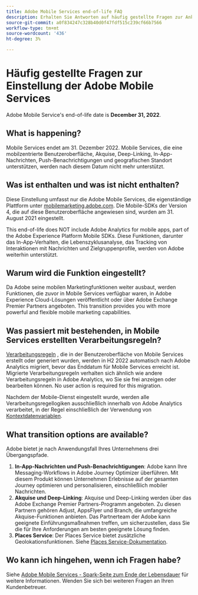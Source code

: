 ```yaml
---
title: Adobe Mobile Services end-of-life FAQ
description: Erhalten Sie Antworten auf häufig gestellte Fragen zur Ankündigung zum Ende des Lebenszyklus von Adobe Mobile Services.
source-git-commit: a0f834247c328b40d0f47fdf515c239cf66b7566
workflow-type: tm+mt
source-wordcount: '436'
ht-degree: 3%

---
```


# Häufig gestellte Fragen zur Einstellung der Adobe Mobile Services

Adobe Mobile Service&#39;s end-of-life date is **December 31, 2022**.

## What is happening?

Mobile Services endet am 31. Dezember 2022. Mobile Services, die eine mobilzentrierte Benutzeroberfläche, Akquise, Deep-Linking, In-App-Nachrichten, Push-Benachrichtigungen und geografischen Standort unterstützen, werden nach diesem Datum nicht mehr unterstützt.

## Was ist enthalten und was ist nicht enthalten?

Diese Einstellung umfasst nur die Adobe Mobile Services, die eigenständige Plattform unter [mobilemarketing.adobe.com](https://mobilemarketing.adobe.com). Die Mobile-SDKs der Version 4, die auf diese Benutzeroberfläche angewiesen sind, wurden am 31. August 2021 eingestellt.

This end-of-life does NOT include Adobe Analytics for mobile apps, part of the Adobe Experience Platform Mobile SDKs. Diese Funktionen, darunter das In-App-Verhalten, die Lebenszyklusanalyse, das Tracking von Interaktionen mit Nachrichten und Zielgruppenprofile, werden von Adobe weiterhin unterstützt.

## Warum wird die Funktion eingestellt?

Da Adobe seine mobilen Marketingfunktionen weiter ausbaut, werden Funktionen, die zuvor in Mobile Services verfügbar waren, in Adobe Experience Cloud-Lösungen veröffentlicht oder über Adobe Exchange Premier Partners angeboten. This transition provides you with more powerful and flexible mobile marketing capabilities.

## Was passiert mit bestehenden, in Mobile Services erstellten Verarbeitungsregeln?

[Verarbeitungsregeln](https://experienceleague.adobe.com/docs/analytics/admin/admin-tools/processing-rules/processing-rules.html) , die in der Benutzeroberfläche von Mobile Services erstellt oder generiert wurden, werden in H2 2022 automatisch nach Adobe Analytics migriert, bevor das Enddatum für Mobile Services erreicht ist. Migrierte Verarbeitungsregeln verhalten sich ähnlich wie andere Verarbeitungsregeln in Adobe Analytics, wo Sie sie frei anzeigen oder bearbeiten können. No user action is required for this migration.

Nachdem der Mobile-Dienst eingestellt wurde, werden alle Verarbeitungsregellogiken ausschließlich innerhalb von Adobe Analytics verarbeitet, in der Regel einschließlich der Verwendung von [Kontextdatenvariablen](https://experienceleague.adobe.com/docs/analytics/implementation/vars/page-vars/contextdata.html?lang=de).

## What transition options are available?

Adobe bietet je nach Anwendungsfall Ihres Unternehmens drei Übergangspfade.

1. **In-App-Nachrichten und Push-Benachrichtigungen**: Adobe kann Ihre Messaging-Workflows in Adobe Journey Optimizer überführen. Mit diesem Produkt können Unternehmen Erlebnisse auf der gesamten Journey optimieren und personalisieren, einschließlich mobiler Nachrichten.
1. **Akquise und Deep-Linking**: Akquise und Deep-Linking werden über das Adobe Exchange Premier Partners-Programm angeboten. Zu diesen Partnern gehören Adjust, AppsFlyer und Branch, die umfangreiche Akquise-Funktionen anbieten. Das Partnerteam der Adobe kann geeignete Einführungsmaßnahmen treffen, um sicherzustellen, dass Sie die für Ihre Anforderungen am besten geeignete Lösung finden.
1. **Places Service**: Der Places Service bietet zusätzliche Geolokationsfunktionen. Siehe [Places Service-Dokumentation](https://experienceleague.adobe.com/docs/places/using/home.html?lang=de).

## Wo kann ich hingehen, wenn ich Fragen habe?

Siehe [Adobe Mobile Services - Spark-Seite zum Ende der Lebensdauer](https://spark.adobe.com/page/C6D30y09zaRpD/) für weitere Informationen. Wenden Sie sich bei weiteren Fragen an Ihren Kundenbetreuer.

